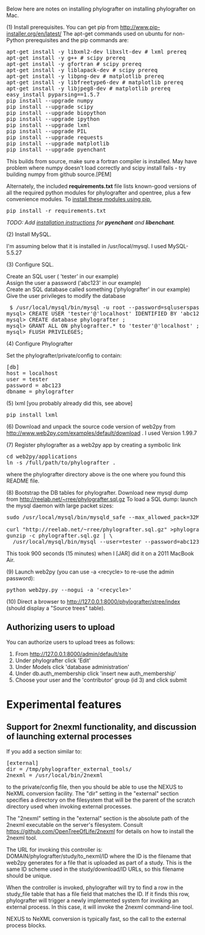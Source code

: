 Below here are notes on installing phylografter on installing phylografter on Mac.

(1) Install prerequisites. You can get pip from http://www.pip-installer.org/en/latest/  The apt-get commands used on ubuntu for non-Python
prerequisites and the pip commands are:

<pre>
apt-get install -y libxml2-dev libxslt-dev # lxml prereq
apt-get install -y g++ # scipy prereq
apt-get install -y gfortran # scipy prereq
apt-get install -y liblapack-dev # scipy prereq
apt-get install -y libpng-dev # matplotlib prereq
apt-get install -y libfreetype6-dev # matplotlib prereq
apt-get install -y libjpeg8-dev # matplotlib prereq
easy_install pyparsing==1.5.7
pip install --upgrade numpy
pip install --upgrade scipy
pip install --upgrade biopython
pip install --upgrade ipython
pip install --upgrade lxml
pip install --upgrade PIL
pip install --upgrade requests
pip install --upgrade matplotlib
pip install --upgrade pyenchant
</pre>
This builds from source, make sure a fortran compiler is installed.  May have problem where numpy doesn't load correctly and scipy install fails - try building numpy from github source.[PEM]

Alternately, the included **requirements.txt** file lists known-good versions of all the
required python modules for phylografter and opentree, plus a few convenience
modules. To [install these modules using pip](http://www.pip-installer.org/en/latest/cookbook.html#requirements-files),

<pre>
pip install -r requirements.txt
</pre>

_TODO: Add [installation instructions](http://pythonhosted.org/pyenchant/tutorial.html#installing-pyenchant) for **pyenchant** and **libenchant**._

(2) Install MySQL.

I'm assuming below that it is installed in /usr/local/mysql.
I used MySQL-5.5.27

(3) Configure SQL.

Create an SQL user ( 'tester' in our example) <br/>
Assign the user a password ('abc123' in our example) <br/>
Create an SQL database called something ('phylografter' in our example) <br/>
Give the user privileges to modify the database

<pre>
 $ /usr/local/mysql/bin/mysql -u root --password=sqluserspassword
mysql> CREATE USER 'tester'@'localhost' IDENTIFIED BY 'abc123' ;
mysql> CREATE database phylografter ;
mysql> GRANT ALL ON phylografter.* to 'tester'@'localhost' ;
mysql> FLUSH PRIVILEGES;
</pre>

(4) Configure Phylografter

Set the phylografter/private/config to contain:

<pre>
[db]
host = localhost
user = tester
password = abc123
dbname = phylografter
</pre>

(5) lxml  [you probably already did this, see above]

<pre>
pip install lxml
</pre>

(6) Download and unpack the source code version of web2py from
http://www.web2py.com/examples/default/download .  I used Version 1.99.7


(7) Register phylografter as a web2py app by creating a symbolic link

<pre>
cd web2py/applications
ln -s /full/path/to/phylografter .
</pre>

where the phylografter directory above is the one where you found this
README file.


(8) Bootstrap the DB tables for phylografter. Download new mysql dump from
http://reelab.net/~rree/phylografter.sql.gz
To load a SQL dump: launch the mysql daemon with large packet sizes:

<pre>
sudo /usr/local/mysql/bin/mysqld_safe --max_allowed_pack=32M

curl "http://reelab.net/~rree/phylografter.sql.gz" >phylografter.sql.gz
gunzip -c phylografter.sql.gz | \
  /usr/local/mysql/bin/mysql --user=tester --password=abc123 --max_allowed_packet=300M --connect_timeout=6000 phylografter
</pre>

This took 900 seconds (15 minutes) when I [JAR] did it on a 2011 MacBook Air.


(9) Launch web2py (you can use -a &lt;recycle&gt; to re-use the admin password):

<pre>
python web2py.py --nogui -a '&lt;recycle&gt;'
</pre>


(10) Direct a browser to http://127.0.0.1:8000/phylografter/stree/index
(should display a "Source trees" table).


Authorizing users to upload
--------------

You can authorize users to upload trees as follows:

1. From http://127.0.0.1:8000/admin/default/site
1. Under phylografter click 'Edit'
1. Under Models click 'database administration'
1. Under db.auth\_membership click 'insert new auth\_membership'
1. Choose your user and the 'contributor' group (id 3) and click submit


Experimental features
=====================

Support for 2nexml functionality, and discussion of launching external processes
---------------
If you add a section similar to:

<pre>
[external]
dir = /tmp/phylografter_external_tools/
2nexml = /usr/local/bin/2nexml
</pre>

to the private/config file, then you should be able to use the NEXUS to NeXML
conversion facility. The "dir" setting in the "external" section
specifies a directory on the filesystem that will be the parent of the scratch
directory used when invoking external processes.

The "2nexml" setting in the "external" section is the absolute path of the 2nexml
executable on the server's filesystem. Consult https://github.com/OpenTreeOfLife/2nexml
for details on how to install the 2nexml tool.

The URL for invoking this controller is:
DOMAIN/phylografter/study/to_nexml/ID
where the ID is the filename that web2py generates for a file that is uploaded
as part of a study. This is the same ID scheme used in the study/download/ID
URLs, so this filename should be unique.

When the controller is invoked, phylografter will try to find a row in the
study_file table that has a file field that matches the ID.  If it finds this row,
phylografter will trigger a newly implemented system for invoking an external process.
 In this case, it will invoke the 2nexml command-line tool.


NEXUS to NeXML conversion is typically fast, so the call to the external process
blocks.
